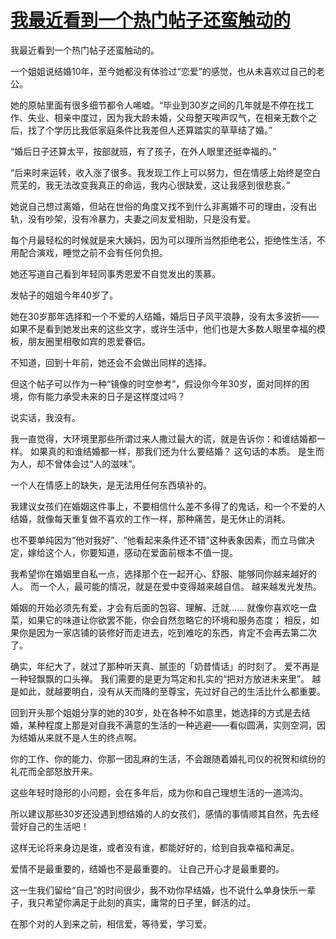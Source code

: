 # [我最近看到一个热门帖子还蛮触动的](https://github.com/platojobs/SFLOG/issues/323)

我最近看到一个热门帖子还蛮触动的。

一个姐姐说结婚10年，至今她都没有体验过“恋爱”的感觉，也从未喜欢过自己的老公。

她的原帖里面有很多细节都令人唏嘘。“毕业到30岁之间的几年就是不停在找工作、失业、相亲中度过，因为我大龄未婚，父母整天唉声叹气，在相亲无数个之后，找了个学历比我低家庭条件比我差但人还算踏实的草草结了婚。”

“婚后日子还算太平，按部就班，有了孩子，在外人眼里还挺幸福的。”

“后来时来运转，收入涨了很多。我发现工作上可以努力，但在情感上始终是空白荒芜的，我无法改变我真正的命运，我内心很缺爱，这让我感到很悲哀。”

她说自己想过离婚，但站在世俗的角度又找不到什么非离婚不可的理由，没有出轨，没有吵架，没有冷暴力，夫妻之间友爱相助，只是没有爱。

每个月最轻松的时候就是来大姨妈，因为可以理所当然拒绝老公，拒绝性生活，不用配合演戏，睡觉之前不会有任何负担。

她还写道自己看到年轻同事秀恩爱不自觉发出的羡慕。

发帖子的姐姐今年40岁了。

她在30岁那年选择和一个不爱的人结婚，婚后日子风平浪静，没有太多波折——如果不是看到她发出来的这些文字，或许生活中，他们也是大多数人眼里幸福的模板，朋友圈里相敬如宾的恩爱眷侣。

不知道，回到十年前，她还会不会做出同样的选择。

但这个帖子可以作为一种“镜像的时空参考”，假设你今年30岁，面对同样的困境，你有能力承受未来的日子是这样度过吗？

说实话，我没有。

我一直觉得，大环境里那些所谓过来人撒过最大的谎，就是告诉你：和谁结婚都一样。
如果真的和谁结婚都一样，那我们还为什么要结婚？
这句话的本质。
是生而为人，却不曾体会过“人的滋味”。

一个人在情感上的缺失，是无法用任何东西填补的。

我建议女孩们在婚姻这件事上，不要相信什么差不多得了的鬼话，和一个不爱的人结婚，就像每天重复做不喜欢的工作一样，那种痛苦，是无休止的消耗。

也不要单纯因为“他对我好”、“他看起来条件还不错”这种表象因素，而立马做决定，嫁给这个人，你要知道，感动在爱面前根本不值一提。

我希望你在婚姻里自私一点，选择那个在一起开心、舒服、能够同你越来越好的人。
而一个人，最可能的情况，就是在爱中变得越来越自信。
越来越发光发热。

婚姻的开始必须先有爱，才会有后面的包容、理解、迁就……
就像你喜欢吃一盘菜，如果它的味道让你欲罢不能，你会自然忽略它的环境和服务态度；
相反，如果你是因为一家店铺的装修好而走进去，吃到难吃的东西，肯定不会再去第二次了。

确实，年纪大了，就过了那种听天真、腻歪的「奶昔情话」的时刻了。
爱不再是一种轻飘飘的口头禅。
我们需要的是更为笃定和扎实的“把对方放进未来里”。
越是如此，就越要明白，没有从天而降的至尊宝，先过好自己的生活比什么都重要。

回到开头那个姐姐分享的她的30岁，处在各种不如意里，她选择的方式是去结婚，某种程度上那是对自我不满意的生活的一种逃避——看似圆满，实则空洞，因为结婚从来就不是人生的终点啊。

你的工作、你的能力、你那一团乱麻的生活，不会跟随着婚礼司仪的祝贺和缤纷的礼花而全部怒放开来。

这些年轻时隐形的小问题，会在多年后，成为你和自己理想生活的一道鸿沟。

所以建议那些30岁还没遇到想结婚的人的女孩们，感情的事情顺其自然，先去经营好自己的生活吧！

这样无论将来身边是谁，或者没有谁，都能好好的，给到自我幸福和满足。

爱情不是最重要的，结婚也不是最重要的。
让自己开心才是最重要的。

这一生我们留给“自己”的时间很少，我不劝你早结婚，也不说什么单身快乐一辈子，我只希望你满足于此刻的真实，庸常的日子里，鲜活的过。

在那个对的人到来之前，相信爱，等待爱，学习爱。